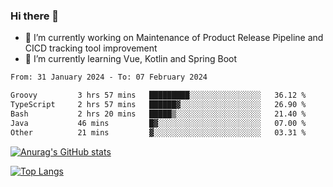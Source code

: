 ### Hi there 👋

- 🔭 I’m currently working on Maintenance of Product Release Pipeline and CICD tracking tool improvement
- 🌱 I’m currently learning Vue, Kotlin and Spring Boot

<!--START_SECTION:waka-->

```txt
From: 31 January 2024 - To: 07 February 2024

Groovy         3 hrs 57 mins   █████████░░░░░░░░░░░░░░░░   36.12 %
TypeScript     2 hrs 57 mins   ██████▓░░░░░░░░░░░░░░░░░░   26.90 %
Bash           2 hrs 20 mins   █████▒░░░░░░░░░░░░░░░░░░░   21.40 %
Java           46 mins         █▓░░░░░░░░░░░░░░░░░░░░░░░   07.00 %
Other          21 mins         ▓░░░░░░░░░░░░░░░░░░░░░░░░   03.31 %
```

<!--END_SECTION:waka-->

[![Anurag's GitHub stats](https://github-readme-stats.vercel.app/api?username=yunhao981&show_icons=true&theme=solarized-dark)](https://github.com/anuraghazra/github-readme-stats)

[![Top Langs](https://github-readme-stats.vercel.app/api/top-langs/?username=yunhao981&theme=solarized-dark&layout=compact)](https://github.com/anuraghazra/github-readme-stats)

<!--
**yunhao981/yunhao981** is a ✨ _special_ ✨ repository because its `README.md` (this file) appears on your GitHub profile.

Here are some ideas to get you started:

- 🔭 I’m currently working on Maintenance of Release Pipeline and CICD tracking tool improvement
- 🌱 I’m currently learning Vue, Kotlin and Spring Boot
- 👯 I’m looking to collaborate on ...
- 🤔 I’m looking for help with ...
- 💬 Ask me about ...
- 📫 How to reach me: ...
- 😄 Pronouns: ...
- ⚡ Fun fact: ...
-->


